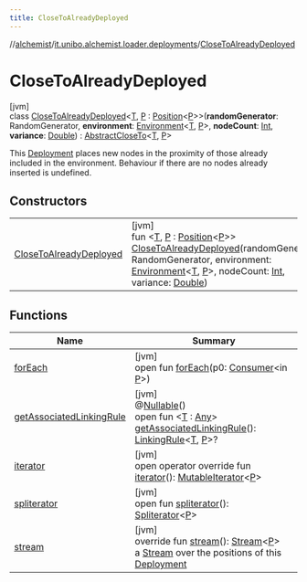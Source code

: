 ```yaml
---
title: CloseToAlreadyDeployed
---
```

//[alchemist](../../../index.html)/[it.unibo.alchemist.loader.deployments](../index.html)/[CloseToAlreadyDeployed](index.html)



# CloseToAlreadyDeployed



[jvm]\
class [CloseToAlreadyDeployed](index.html)<[T](index.html), [P](index.html) : [Position](../../it.unibo.alchemist.model.interfaces/-position/index.html)<[P](index.html)>>(**randomGenerator**: RandomGenerator, **environment**: [Environment](../../it.unibo.alchemist.model.interfaces/-environment/index.html)<[T](index.html), [P](index.html)>, **nodeCount**: [Int](https://kotlinlang.org/api/latest/jvm/stdlib/kotlin/-int/index.html), **variance**: [Double](https://kotlinlang.org/api/latest/jvm/stdlib/kotlin/-double/index.html)) : [AbstractCloseTo](../-abstract-close-to/index.html)<[T](index.html), [P](index.html)> 

This [Deployment](../-deployment/index.html) places new nodes in the proximity of those already included in the environment. Behaviour if there are no nodes already inserted is undefined.



## Constructors


| | |
|---|---|
| [CloseToAlreadyDeployed](-close-to-already-deployed.html) | [jvm]<br>fun <[T](index.html), [P](index.html) : [Position](../../it.unibo.alchemist.model.interfaces/-position/index.html)<[P](index.html)>> [CloseToAlreadyDeployed](-close-to-already-deployed.html)(randomGenerator: RandomGenerator, environment: [Environment](../../it.unibo.alchemist.model.interfaces/-environment/index.html)<[T](index.html), [P](index.html)>, nodeCount: [Int](https://kotlinlang.org/api/latest/jvm/stdlib/kotlin/-int/index.html), variance: [Double](https://kotlinlang.org/api/latest/jvm/stdlib/kotlin/-double/index.html)) |


## Functions


| Name | Summary |
|---|---|
| [forEach](../-graph-stream-deployment/index.html#-1888597325%2FFunctions%2F-134779887) | [jvm]<br>open fun [forEach](../-graph-stream-deployment/index.html#-1888597325%2FFunctions%2F-134779887)(p0: [Consumer](https://docs.oracle.com/javase/8/docs/api/java/util/function/Consumer.html)<in [P](index.html)>) |
| [getAssociatedLinkingRule](../-deployment/get-associated-linking-rule.html) | [jvm]<br>@[Nullable](https://docs.oracle.com/javase/8/docs/api/javax/annotation/Nullable.html)()<br>open fun <[T](../-deployment/get-associated-linking-rule.html) : [Any](https://kotlinlang.org/api/latest/jvm/stdlib/kotlin/-any/index.html)> [getAssociatedLinkingRule](../-deployment/get-associated-linking-rule.html)(): [LinkingRule](../../it.unibo.alchemist.model.interfaces/-linking-rule/index.html)<[T](../-deployment/get-associated-linking-rule.html), [P](index.html)>? |
| [iterator](../-deployment/iterator.html) | [jvm]<br>open operator override fun [iterator](../-deployment/iterator.html)(): [MutableIterator](https://kotlinlang.org/api/latest/jvm/stdlib/kotlin.collections/-mutable-iterator/index.html)<[P](index.html)> |
| [spliterator](../-close-to-g-p-s-trace/index.html#-1387152138%2FFunctions%2F-134779887) | [jvm]<br>open fun [spliterator](../-close-to-g-p-s-trace/index.html#-1387152138%2FFunctions%2F-134779887)(): [Spliterator](https://docs.oracle.com/javase/8/docs/api/java/util/Spliterator.html)<[P](index.html)> |
| [stream](../-abstract-close-to/stream.html) | [jvm]<br>override fun [stream](../-abstract-close-to/stream.html)(): [Stream](https://docs.oracle.com/javase/8/docs/api/java/util/stream/Stream.html)<[P](index.html)><br>a [Stream](https://docs.oracle.com/javase/8/docs/api/java/util/stream/Stream.html) over the positions of this [Deployment](../-deployment/index.html) |

